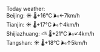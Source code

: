 Today weather:  
Beijing: ☀️   🌡️+16°C 🌬️←7km/h  
Tianjin: ☀️   🌡️+17°C 🌬️↑4km/h  
Shijiazhuang: ⛅️  🌡️+21°C 🌬️↙4km/h  
Tangshan: ☀️   🌡️+18°C 🌬️↑5km/h  
